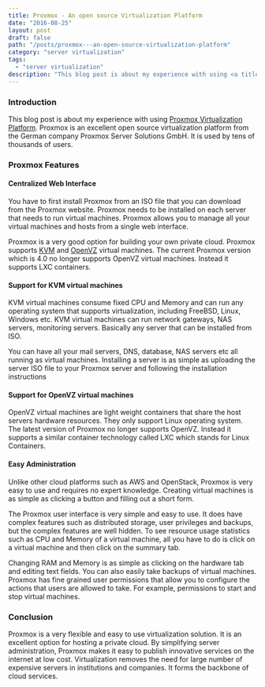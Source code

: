 ```yaml
---
title: Proxmox - An open source Virtualization Platform
date: "2016-08-25"
layout: post
draft: false
path: "/posts/proxmox---an-open-source-virtualization-platform"
category: "server virtualization"
tags:
  - "server virtualization"
description: "This blog post is about my experience with using <a title="Proxmox Virtualization Platform" href="http://proxmox.com/">Proxmox Virtualization Platform</a>. Proxmox is an excellent open source virtualization platform from the German company Proxmox Server Solutions GmbH. It is used by tens of thousands of users."
---
```


### Introduction
This blog post is about my experience with using [Proxmox Virtualization Platform](http://proxmox.com/). Proxmox is an excellent open source virtualization platform from the German company Proxmox Server Solutions GmbH. It is used by tens of thousands of users.

### Proxmox Features

#### Centralized Web Interface
You have to first install Proxmox from an ISO file that you can download from the Proxmox website. Proxmox needs to be installed on each server that needs to run virtual machines. Proxmox allows you to manage all your virtual machines and hosts from a single web interface.

Proxmox is a very good option for building your own private cloud. Proxmox supports [KVM](http://www.linux-kvm.org/) and [OpenVZ](http://openvz.org/) virtual machines. The current Proxmox version which is 4.0 no longer supports OpenVZ virtual machines. Instead it supports LXC containers.

#### Support for KVM virtual machines
KVM virtual machines consume fixed CPU and Memory and can run any operating system that supports virtualization, including FreeBSD, Linux, Windows etc. KVM virtual machines can run network gateways, NAS servers, monitoring servers. Basically any server that can be installed from ISO.

You can have all your mail servers, DNS, database, NAS servers etc all running as virtual machines. Installing a server is as simple as uploading the server ISO file to your Proxmox server and following the installation instructions

#### Support for OpenVZ virtual machines
OpenVZ virtual machines are light weight containers that share the host servers hardware resources. They only support Linux operating system. The latest version of Proxmox no longer supports OpenVZ. Instead it supports a similar container technology called LXC which stands for Linux Containers.

#### Easy Administration
Unlike other cloud platforms such as AWS and OpenStack, Proxmox is very easy to use and requires no expert knowledge. Creating virtual machines is as simple as clicking a button and filling out a short form.

The Proxmox user interface is very simple and easy to use. It does have complex features such as distributed storage, user privileges and backups, but the complex features are well hidden. To see resource usage statistics such as CPU and Memory of a virtual machine, all you have to do is click on a virtual machine and then click on the summary tab.

Changing RAM and Memory is as simple as clicking on the hardware tab and editing text fields. You can also easily take backups of virtual machines. Proxmox has fine grained user permissions that allow you to configure the actions that users are allowed to take. For example, permissions to start and stop virtual machines.

### Conclusion
Proxmox is a very flexible and easy to use virtualization solution. It is an excellent option for hosting a private cloud. By simplifying server administration, Proxmox makes it easy to publish innovative services on the internet at low cost. Virtualization removes the need for large number of expensive servers in institutions and companies. It forms the backbone of cloud services.
